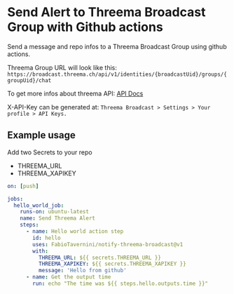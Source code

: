 # Send Alert to Threema Broadcast Group with Github actions

Send a message and repo infos to a Threema Broadcast Group using github actions.

Threema Group URL will look like this:
`https://broadcast.threema.ch/api/v1/identities/{broadcastUid}/groups/{groupUid}/chat`

To get more infos about threema API:
[API Docs](https://broadcast.threema.ch/en/api-doc)

X-API-Key can be generated at:
`Threema Broadcast > Settings > Your profile > API Keys.`

## Example usage
Add two Secrets to your repo
- THREEMA_URL
- THREEMA_XAPIKEY

```yaml
on: [push]

jobs:
  hello_world_job:
    runs-on: ubuntu-latest
    name: Send Threema Alert
    steps:
      - name: Hello world action step
        id: hello
        uses: FabioTavernini/notify-threema-broadcast@v1
        with:
          THREEMA_URL: ${{ secrets.THREEMA_URL }}
          THREEMA_XAPIKEY: ${{ secrets.THREEMA_XAPIKEY }}
          message: 'Hello from github'
      - name: Get the output time
        run: echo "The time was ${{ steps.hello.outputs.time }}"
```